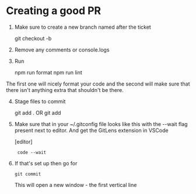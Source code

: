 # Creating a good PR

1. Make sure to create a new branch named after the ticket 

    git checkout -b <branch-name>

2. Remove any comments or console.logs
3. Run 

    npm run format
    npm run lint

The first one will nicely format your code and the second will make 
sure that there isn't anything extra that shouldn't be there.

4. Stage files to commit

   git add .
   OR
   git add <specific-file>

5. Make sure that in your ~/.gitconfig file looks like this with the
   --wait flag present next to editor. And get the GitLens extension in VSCode

   [editor]

        code --wait

6. If that's set up then go for

       git commit

   This will open a new window - the first vertical line 
   
